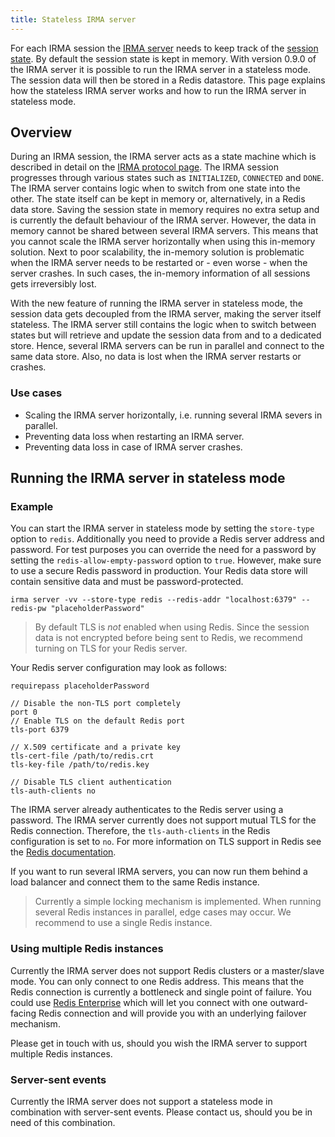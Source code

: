 ```yaml
---
title: Stateless IRMA server
---
```


For each IRMA session the [IRMA server](irma-server.md) needs to keep track of the [session state](irma-protocol#the-session-state). 
By default the session state is kept in memory. With version 0.9.0 of the IRMA server it is possible to run the IRMA server in a stateless mode. The session data will then be stored in a Redis datastore. This page explains how the stateless IRMA server works and how to run the IRMA server in stateless mode.

## Overview
During an IRMA session, the IRMA server acts as a state machine which is described in detail on the [IRMA protocol page](http://localhost:3000/docs/next/irma-protocol#the-session-state). The IRMA session progresses through various states such as `INITIALIZED`, `CONNECTED` and `DONE`. The IRMA server contains logic when to switch from one state into the other. The state itself can be kept in memory or, alternatively, in a Redis data store. Saving the session state in memory requires no extra setup and is currently the default behaviour of the IRMA server. However, the data in memory cannot be shared between several IRMA servers. This means that you cannot scale the IRMA server horizontally when using this in-memory solution. Next to poor scalability, the in-memory solution is problematic when the IRMA server needs to be restarted or - even worse - when the server crashes. In such cases, the in-memory information of all sessions gets irreversibly lost.

With the new feature of running the IRMA server in stateless mode, the session data gets decoupled from the IRMA server, making the server itself stateless. The IRMA server still contains the logic when to switch between states but will retrieve and update the session data from and to a dedicated store. Hence, several IRMA servers can be run in parallel and connect to the same data store. Also, no data is lost when the IRMA server restarts or crashes.

### Use cases
* Scaling the IRMA server horizontally, i.e. running several IRMA severs in parallel.
* Preventing data loss when restarting an IRMA server.
* Preventing data loss in case of IRMA server crashes.

## Running the IRMA server in stateless mode
### Example
You can start the IRMA server in stateless mode by setting the `store-type` option to `redis`. Additionally you need to provide a Redis server address and password. For test purposes you can override the need for a password by setting the `redis-allow-empty-password` option to `true`. However, make sure to use a secure Redis password in production. Your Redis data store will contain sensitive data and must be password-protected.

```
irma server -vv --store-type redis --redis-addr "localhost:6379" --redis-pw "placeholderPassword"
```

> By default TLS is _not_ enabled when using Redis. Since the session data is not encrypted before being sent to Redis, we recommend turning on TLS for your Redis server. 

Your Redis server configuration may look as follows:
```
requirepass placeholderPassword

// Disable the non-TLS port completely
port 0
// Enable TLS on the default Redis port
tls-port 6379

// X.509 certificate and a private key
tls-cert-file /path/to/redis.crt
tls-key-file /path/to/redis.key

// Disable TLS client authentication
tls-auth-clients no
```

The IRMA server already authenticates to the Redis server using a password. The IRMA server currently does not support mutual TLS for the Redis connection. Therefore, the `tls-auth-clients` in the Redis configuration is set to `no`. For more information on TLS support in Redis see the [Redis documentation](https://redis.io/topics/encryption).

If you want to run several IRMA servers, you can now run them behind a load balancer and connect them to the same Redis instance.

> Currently a simple locking mechanism is implemented. When running several Redis instances in parallel, edge cases may occur. We recommend to use a single Redis instance.

### Using multiple Redis instances
Currently the IRMA server does not support Redis clusters or a master/slave mode. You can only connect to one Redis address. This means that the Redis connection is currently a bottleneck and single point of failure. You could use [Redis Enterprise](https://redis.com/redis-enterprise-cloud/overview/) which will let you connect with one outward-facing Redis connection and will provide you with an underlying failover mechanism.  

Please get in touch with us, should you wish the IRMA server to support multiple Redis instances.

### Server-sent events
Currently the IRMA server does not support a stateless mode in combination with server-sent events. Please contact us, should you be in need of this combination.